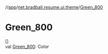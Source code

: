 //[app](../../index.md)/[net.bradball.resume.ui.theme](index.md)/[Green_800](-green_800.md)

# Green_800

[]\
val [Green_800](-green_800.md): Color
